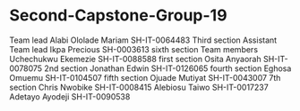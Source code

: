 # Second-Capstone-Group-19
Team lead  Alabi Ololade Mariam SH-IT-0064483 Third section Assistant Team lead Ikpa Precious SH-0003613 sixth section Team members Uchechukwu Ekemezie SH-IT-0088588 first section Osita Anyaorah  SH-IT-0078075 2nd section Jonathan Edwin SH-IT-0126065 fourth section Eghosa Omuemu SH-IT-0104507 fifth section Ojuade Mutiyat SH-IT-0043007 7th section  Chris Nwobike SH-IT-0008415 Alebiosu Taiwo SH-IT-0017237 Adetayo Ayodeji  SH-IT-0090538
